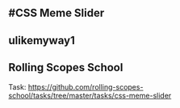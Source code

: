 #CSS Meme Slider
---
ulikemyway1
---
Rolling Scopes School
---
Task: https://github.com/rolling-scopes-school/tasks/tree/master/tasks/css-meme-slider